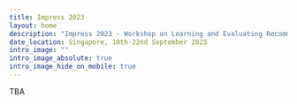 ```yaml
---
title: Impress 2023
layout: home
description: "Impress 2023 - Workshop on Learning and Evaluating Recommendations with Impressions"
date_location: Singapore, 18th-22nd September 2023
intro_image: ""
intro_image_absolute: true
intro_image_hide_on_mobile: true
---
```


TBA
